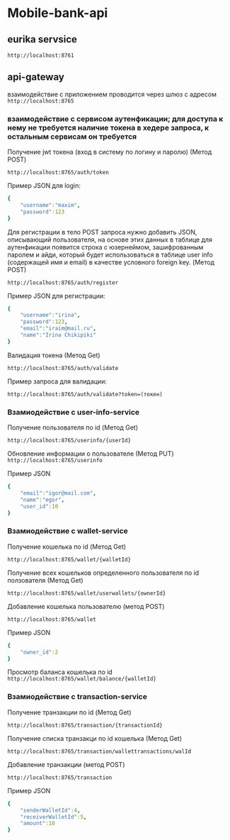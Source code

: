 # Mobile-bank-api


## eurika servsice
```http://localhost:8761```

## api-gateway
взаимодействие с приложением проводится через шлюз с адресом 
```http://localhost:8765```


### взаимодействие с сервисом аутенфикации; для доступа к нему не требуется наличие токена в хедере запроса, к остальным сервисам он требуется
Получение jwt токена (вход в систему по логину и паролю) (Метод POST)

```http://localhost:8765/auth/token```

Пример JSON для login:
```yaml
{
    "username":"maxim",
    "password":123
}
```

Для регистрации в тело POST запроса нужно добавить JSON, описывающий пользователя, на основе этих данных в таблице для аутенфикации появится строка с юзернеймом, зашифрованным паролем и айди, который будет использоваться в таблице user info (содержащей имя и email) в качестве условного foreign key. (Метод POST)


```http://localhost:8765/auth/register```

Пример JSON для регистрации:
```yaml
{
    "username":"irina",
    "password":123,
    "email":"iraim@mail.ru",
    "name":"Irina Chikipiki"
}
```
Валидация токена (Метод Get)

```http://localhost:8765/auth/validate```

Пример запроса для валидации:

```http://localhost:8765/auth/validate?token=(токен)```

### Взамиодействие с user-info-service

Получение пользователя по id (Метод Get)

```http://localhost:8765/userinfo/{userId}```

Обновление информации о пользователе (Метод PUT)
```http://localhost:8765/userinfo```

Пример JSON
```yaml
{
    "email":"igor@mail.com",
    "name":"egor",
    "user_id":10
}
```

### Взамиодействие с wallet-service

Получение кошелька по id (Метод Get)

```http://localhost:8765/wallet/{walletId}```

Получение всех кошельков определенного пользователя по id ползователя (Метод Get)

```http://localhost:8765/wallet/userwallets/{ownerId}```

Добавление кошелька пользователю (метод POST)

```http://localhost:8765/wallet```

Пример JSON
```yaml
{
    "owner_id":2
}
```

Просмотр баланса кошелька по id
```http://localhost:8765/wallet/balance/{walletId}```


### Взамиодействие с transaction-service

Получение транзакции по id (Метод Get)

```http://localhost:8765/transaction/{transactionId}```


Получение списка транзакци по id кошелька (Метод Get)

```http://localhost:8765/transaction/wallettransactions/walId```

Добавление транзакции (метод POST)

```http://localhost:8765/transaction```

Пример JSON
```yaml
{
    "senderWalletId":4,
    "receiverWalletId":5,
    "amount":10
}
```